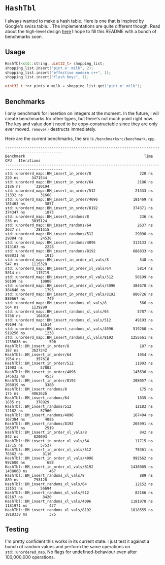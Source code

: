 # `HashTbl`

I always wanted to make a hash table. Here is one that is inspired by
Google's swiss table... The implementations are quite different though.
Read about the high-level design [here](https://www.oliveriliffe.net/blog/hashtbl.html)
I hope to fill this README with a bunch of benchmarks soon.

## Usage

```cpp
HashTbl<std::string, uint32_t> shopping_list;
shopping_list.insert("pint o' milk", 2);
shopping_list.insert("effective modern c++", 1);
shopping_list.insert("flash boys", 1);

uint32_t *nr_pints_o_milk = shopping_list.get("pint o' milk");
```

## Benchmarks

I only benchmark for insertion on integers at the moment. In the future,
I will create benchmarks for other types, but there's not much point 
right now. The key and value don't need to be copy-constructable since
they are only ever moved. `remove()` destructs immediately.

Here are the current benchmarks, the src is 
`/benchmarksrc/benchmark.cpp`.

```plaintext
------------------------------------------------------------------------------------------------
Benchmark                                                      Time             CPU   Iterations
------------------------------------------------------------------------------------------------
std::unorderd_map::BM_insert_in_order/8                      220 ns          220 ns      3471544
std::unorderd_map::BM_insert_in_order/64                    2186 ns         2186 ns       320194
std::unorderd_map::BM_insert_in_order/512                  21333 ns        21332 ns        31668
std::unorderd_map::BM_insert_in_order/4096                181469 ns       181463 ns         3857
std::unorderd_map::BM_insert_in_order/8192                374371 ns       374347 ns         1873
std::unorderd_map::BM_insert_randoms/8                       236 ns          236 ns      3035124
std::unorderd_map::BM_insert_randoms/64                     2637 ns         2637 ns       281515
std::unorderd_map::BM_insert_randoms/512                   29090 ns        29084 ns        24538
std::unorderd_map::BM_insert_randoms/4096                 313133 ns       313103 ns         2228
std::unorderd_map::BM_insert_randoms/8192                 688833 ns       688831 ns         1015
std::unorderd_map::BM_insert_in_order_xl_vals/8              548 ns          547 ns      1115328
std::unorderd_map::BM_insert_in_order_xl_vals/64            5814 ns         5814 ns       115719
std::unorderd_map::BM_insert_in_order_xl_vals/512          50199 ns        50199 ns        10000
std::unorderd_map::BM_insert_in_order_xl_vals/4096        384678 ns       384646 ns         1793
std::unorderd_map::BM_insert_in_order_xl_vals/8192        880726 ns       880667 ns          749
std::unorderd_map::BM_insert_randoms_xl_vals/8               566 ns          564 ns      1139290
std::unorderd_map::BM_insert_randoms_xl_vals/64             5787 ns         5786 ns       104916
std::unorderd_map::BM_insert_randoms_xl_vals/512           49193 ns        49194 ns        11614
std::unorderd_map::BM_insert_randoms_xl_vals/4096         519260 ns       519256 ns         1238
std::unorderd_map::BM_insert_randoms_xl_vals/8192        1255661 ns      1255638 ns          590
HashTbl::BM_insert_in_order/8                                187 ns          187 ns      3627242
HashTbl::BM_insert_in_order/64                              1954 ns         1954 ns       357618
HashTbl::BM_insert_in_order/512                            11903 ns        11903 ns        57803
HashTbl::BM_insert_in_order/4096                          145636 ns       145632 ns         4537
HashTbl::BM_insert_in_order/8192                          208057 ns       208019 ns         3380
HashTbl::BM_insert_randoms/8                                 175 ns          175 ns      4063626
HashTbl::BM_insert_randoms/64                               1835 ns         1835 ns       378929
HashTbl::BM_insert_randoms/512                             12183 ns        12182 ns        57960
HashTbl::BM_insert_randoms/4096                           167404 ns       167384 ns         4086
HashTbl::BM_insert_randoms/8192                           265991 ns       265977 ns         2519
HashTbl::BM_insert_in_order_xl_vals/8                        842 ns          842 ns       820093
HashTbl::BM_insert_in_order_xl_vals/64                     11715 ns        11715 ns        57537
HashTbl::BM_insert_in_order_xl_vals/512                    78361 ns        78362 ns         8116
HashTbl::BM_insert_in_order_xl_vals/4096                  992662 ns       992600 ns          688
HashTbl::BM_insert_in_order_xl_vals/8192                 1438085 ns      1438060 ns          467
HashTbl::BM_insert_randoms_xl_vals/8                         889 ns          889 ns       793126
HashTbl::BM_insert_randoms_xl_vals/64                      12152 ns        12151 ns        56694
HashTbl::BM_insert_randoms_xl_vals/512                     82166 ns        82167 ns         8420
HashTbl::BM_insert_randoms_xl_vals/4096                  1181978 ns      1181971 ns          477
HashTbl::BM_insert_randoms_xl_vals/8192                  1818555 ns      1818338 ns          375
```

## Testing

I'm pretty confident this works in its current state. I just test it
against a bunch of random values and perform the same operations on
`std::unordered_map`. No flags for undefined-behaviour even after 
100,000,000 operations.


